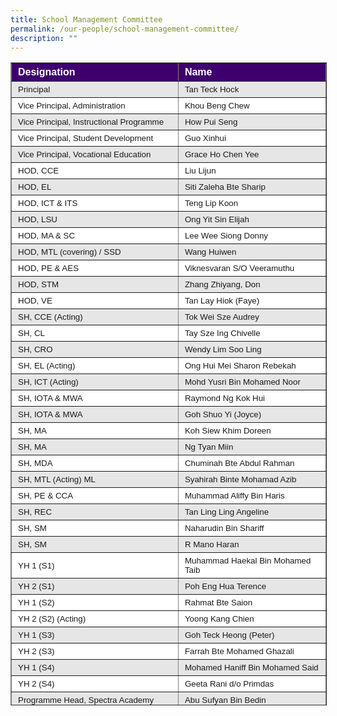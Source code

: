 ```yaml
---
title: School Management Committee
permalink: /our-people/school-management-committee/
description: ""
---
```

<table border="1" width="600" style="box-sizing: inherit; border-collapse: collapse; border-spacing: 0px; max-width: 100%; width: 604.344px; height: 1027px;"><tbody style="box-sizing: inherit;"><tr style="box-sizing: inherit; background: rgb(255, 255, 255); height: 25px;"><td width="386" style="box-sizing: inherit; padding: 5px 10px; background-color: rgb(62, 0, 109); width: 360px; height: 25px;"><span style="box-sizing: inherit; font-family: &quot;trebuchet ms&quot;, geneva, sans-serif; font-size: 12pt;"><strong style="box-sizing: inherit; font-weight: bold; color: #FFF;">Designation</strong></span></td><td width="355" style="box-sizing: inherit; padding: 5px 10px; background-color: rgb(62, 0, 109); width: 320px; height: 25px;"><span style="box-sizing: inherit; font-family: &quot;trebuchet ms&quot;, geneva, sans-serif; font-size: 12pt;"><strong style="box-sizing: inherit; font-weight: bold; color: #FFF">Name</strong></span></td></tr><tr style="box-sizing: inherit; background: rgb(230, 230, 230); height: 24px;"><td width="386" style="box-sizing: inherit; padding: 5px 10px; width: 360px; height: 24px;"><span style="box-sizing: inherit; font-family: &quot;trebuchet ms&quot;, geneva, sans-serif; font-size: 10pt;">Principal</span></td><td width="355" style="box-sizing: inherit; padding: 5px 10px; width: 320px; height: 24px;"><span style="box-sizing: inherit; font-family: &quot;trebuchet ms&quot;, geneva, sans-serif; font-size: 10pt;">Tan Teck Hock</span></td></tr><tr style="box-sizing: inherit; background: rgb(255, 255, 255); height: 24px;"><td style="box-sizing: inherit; padding: 5px 10px; width: 360px; height: 24px;"><span style="box-sizing: inherit; font-family: &quot;trebuchet ms&quot;, geneva, sans-serif; font-size: 10pt;">Vice Principal, Administration</span></td><td style="box-sizing: inherit; padding: 5px 10px; width: 320px; height: 24px;"><span style="box-sizing: inherit; font-family: &quot;trebuchet ms&quot;, geneva, sans-serif; font-size: 10pt;">Khou Beng Chew</span></td></tr><tr style="box-sizing: inherit; background: rgb(230, 230, 230); height: 24px;"><td width="386" style="box-sizing: inherit; padding: 5px 10px; width: 360px; height: 24px;"><span style="box-sizing: inherit; font-family: &quot;trebuchet ms&quot;, geneva, sans-serif; font-size: 10pt;">Vice Principal, Instructional Programme</span></td><td style="box-sizing: inherit; padding: 5px 10px; width: 320px; height: 24px;"><span style="box-sizing: inherit; font-family: &quot;trebuchet ms&quot;, geneva, sans-serif; font-size: 10pt;">How Pui Seng</span></td></tr><tr style="box-sizing: inherit; background: rgb(255, 255, 255); height: 25px;"><td style="box-sizing: inherit; padding: 5px 10px; width: 360px; height: 25px;"><span style="box-sizing: inherit; font-family: &quot;trebuchet ms&quot;, geneva, sans-serif; font-size: 10pt;">Vice Principal, Student Development</span></td><td style="box-sizing: inherit; padding: 5px 10px; width: 320px; height: 25px;"><span style="box-sizing: inherit; font-family: &quot;trebuchet ms&quot;, geneva, sans-serif; font-size: 10pt;">Guo Xinhui</span></td></tr><tr style="box-sizing: inherit; background: rgb(230, 230, 230); height: 25px;"><td style="box-sizing: inherit; padding: 5px 10px; width: 360px; height: 25px;"><span style="box-sizing: inherit; font-family: &quot;trebuchet ms&quot;, geneva, sans-serif; font-size: 10pt;">Vice Principal, Vocational Education</span></td><td style="box-sizing: inherit; padding: 5px 10px; width: 320px; height: 25px;"><span style="box-sizing: inherit; font-family: &quot;trebuchet ms&quot;, geneva, sans-serif; font-size: 10pt;">Grace Ho Chen Yee</span></td></tr><tr style="box-sizing: inherit; background: rgb(255, 255, 255); height: 24px;"><td style="box-sizing: inherit; padding: 5px 10px; width: 360px; height: 24px;"><span style="box-sizing: inherit; font-family: &quot;trebuchet ms&quot;, geneva, sans-serif; font-size: 10pt;">HOD, CCE</span></td><td style="box-sizing: inherit; padding: 5px 10px; width: 320px; height: 24px;"><span style="box-sizing: inherit; font-family: &quot;trebuchet ms&quot;, geneva, sans-serif; font-size: 10pt;">Liu Lijun</span></td></tr><tr style="box-sizing: inherit; background: rgb(230, 230, 230); height: 25px;"><td style="box-sizing: inherit; padding: 5px 10px; width: 360px; height: 25px;"><span style="box-sizing: inherit; font-family: &quot;trebuchet ms&quot;, geneva, sans-serif; font-size: 10pt;">HOD, EL</span></td><td style="box-sizing: inherit; padding: 5px 10px; width: 320px; height: 25px;"><span style="box-sizing: inherit; font-family: &quot;trebuchet ms&quot;, geneva, sans-serif; font-size: 10pt;">Siti Zaleha Bte Sharip</span></td></tr><tr style="box-sizing: inherit; background: rgb(255, 255, 255); height: 24px;"><td style="box-sizing: inherit; padding: 5px 10px; width: 360px; height: 24px;"><span style="box-sizing: inherit; font-family: &quot;trebuchet ms&quot;, geneva, sans-serif; font-size: 10pt;">HOD, ICT &amp; ITS</span></td><td style="box-sizing: inherit; padding: 5px 10px; width: 320px; height: 24px;"><span style="box-sizing: inherit; font-family: &quot;trebuchet ms&quot;, geneva, sans-serif; font-size: 10pt;">Teng Lip Koon</span></td></tr><tr style="box-sizing: inherit; background: rgb(230, 230, 230); height: 24px;"><td style="box-sizing: inherit; padding: 5px 10px; width: 360px; height: 24px;"><span style="box-sizing: inherit; font-family: &quot;trebuchet ms&quot;, geneva, sans-serif; font-size: 10pt;">HOD, LSU</span></td><td style="box-sizing: inherit; padding: 5px 10px; width: 320px; height: 24px;"><span style="box-sizing: inherit; font-family: &quot;trebuchet ms&quot;, geneva, sans-serif; font-size: 10pt;">Ong Yit Sin Elijah</span></td></tr><tr style="box-sizing: inherit; background: rgb(255, 255, 255); height: 24px;"><td style="box-sizing: inherit; padding: 5px 10px; width: 360px; height: 24px;"><span style="box-sizing: inherit; font-family: &quot;trebuchet ms&quot;, geneva, sans-serif; font-size: 10pt;">HOD, MA &amp; SC</span></td><td style="box-sizing: inherit; padding: 5px 10px; width: 320px; height: 24px;"><span style="box-sizing: inherit; font-family: &quot;trebuchet ms&quot;, geneva, sans-serif; font-size: 10pt;">Lee Wee Siong Donny</span></td></tr><tr style="box-sizing: inherit; background: rgb(230, 230, 230); height: 25px;"><td style="box-sizing: inherit; padding: 5px 10px; width: 360px; height: 25px;"><span style="box-sizing: inherit; font-family: &quot;trebuchet ms&quot;, geneva, sans-serif; font-size: 10pt;">HOD, MTL (covering) / SSD</span></td><td style="box-sizing: inherit; padding: 5px 10px; width: 320px; height: 25px;"><span style="box-sizing: inherit; font-family: &quot;trebuchet ms&quot;, geneva, sans-serif; font-size: 10pt;">Wang Huiwen</span></td></tr><tr style="box-sizing: inherit; background: rgb(255, 255, 255); height: 24px;"><td style="box-sizing: inherit; padding: 5px 10px; width: 360px; height: 24px;"><span style="box-sizing: inherit; font-family: &quot;trebuchet ms&quot;, geneva, sans-serif; font-size: 10pt;">HOD, PE &amp; AES</span></td><td style="box-sizing: inherit; padding: 5px 10px; width: 320px; height: 24px;"><span style="box-sizing: inherit; font-family: &quot;trebuchet ms&quot;, geneva, sans-serif; font-size: 10pt;">Viknesvaran S/O Veeramuthu</span></td></tr><tr style="box-sizing: inherit; background: rgb(230, 230, 230); height: 25px;"><td style="box-sizing: inherit; padding: 5px 10px; width: 360px; height: 25px;"><span style="box-sizing: inherit; font-family: &quot;trebuchet ms&quot;, geneva, sans-serif; font-size: 10pt;">HOD, STM</span></td><td style="box-sizing: inherit; padding: 5px 10px; width: 320px; height: 25px;"><span style="box-sizing: inherit; font-family: &quot;trebuchet ms&quot;, geneva, sans-serif; font-size: 10pt;">Zhang Zhiyang, Don</span></td></tr><tr style="box-sizing: inherit; background: rgb(255, 255, 255); height: 25px;"><td style="box-sizing: inherit; padding: 5px 10px; width: 360px; height: 25px;"><span style="box-sizing: inherit; font-family: &quot;trebuchet ms&quot;, geneva, sans-serif; font-size: 10pt;">HOD, VE</span></td><td style="box-sizing: inherit; padding: 5px 10px; width: 320px; height: 25px;"><span style="box-sizing: inherit; font-family: &quot;trebuchet ms&quot;, geneva, sans-serif; font-size: 10pt;">Tan Lay Hiok (Faye)</span></td></tr><tr style="box-sizing: inherit; background: rgb(230, 230, 230); height: 25px;"><td style="box-sizing: inherit; padding: 5px 10px; width: 360px; height: 25px;"><span style="box-sizing: inherit; font-family: &quot;trebuchet ms&quot;, geneva, sans-serif; font-size: 10pt;">SH, CCE (Acting)</span></td><td style="box-sizing: inherit; padding: 5px 10px; width: 320px; height: 25px;"><span style="box-sizing: inherit; font-family: &quot;trebuchet ms&quot;, geneva, sans-serif; font-size: 10pt;">Tok Wei Sze Audrey</span></td></tr><tr style="box-sizing: inherit; background: rgb(255, 255, 255); height: 25px;"><td style="box-sizing: inherit; padding: 5px 10px; width: 360px; height: 25px;"><span style="box-sizing: inherit; font-family: &quot;trebuchet ms&quot;, geneva, sans-serif; font-size: 10pt;">SH, CL</span></td><td style="box-sizing: inherit; padding: 5px 10px; width: 320px; height: 25px;"><span style="box-sizing: inherit; font-family: &quot;trebuchet ms&quot;, geneva, sans-serif; font-size: 10pt;">Tay Sze Ing Chivelle</span></td></tr><tr style="box-sizing: inherit; background: rgb(230, 230, 230); height: 24px;"><td style="box-sizing: inherit; padding: 5px 10px; width: 360px; height: 24px;"><span style="box-sizing: inherit; font-family: &quot;trebuchet ms&quot;, geneva, sans-serif; font-size: 10pt;">SH, CRO</span></td><td style="box-sizing: inherit; padding: 5px 10px; width: 320px; height: 24px;"><span style="box-sizing: inherit; font-family: &quot;trebuchet ms&quot;, geneva, sans-serif; font-size: 10pt;">Wendy Lim Soo Ling</span></td></tr><tr style="box-sizing: inherit; background: rgb(255, 255, 255); height: 25px;"><td style="box-sizing: inherit; padding: 5px 10px; width: 360px; height: 25px;"><span style="box-sizing: inherit; font-family: &quot;trebuchet ms&quot;, geneva, sans-serif; font-size: 10pt;">SH, EL (Acting)</span></td><td style="box-sizing: inherit; padding: 5px 10px; width: 320px; height: 25px;"><span style="box-sizing: inherit; font-family: &quot;trebuchet ms&quot;, geneva, sans-serif; font-size: 10pt;">Ong Hui Mei Sharon Rebekah</span><span style="box-sizing: inherit; font-family: &quot;trebuchet ms&quot;, geneva, sans-serif; font-size: 10pt;"><br style="box-sizing: inherit;"></span></td></tr><tr style="box-sizing: inherit; background: rgb(230, 230, 230); height: 25px;"><td style="box-sizing: inherit; padding: 5px 10px; width: 360px; height: 25px;"><span style="box-sizing: inherit; font-family: &quot;trebuchet ms&quot;, geneva, sans-serif; font-size: 10pt;">SH, ICT (Acting)</span></td><td style="box-sizing: inherit; padding: 5px 10px; width: 320px; height: 25px;"><span style="box-sizing: inherit; font-family: &quot;trebuchet ms&quot;, geneva, sans-serif; font-size: 10pt;">Mohd Yusri Bin Mohamed Noor</span></td></tr><tr style="box-sizing: inherit; background: rgb(255, 255, 255); height: 24px;"><td style="box-sizing: inherit; padding: 5px 10px; width: 360px; height: 24px;"><span style="box-sizing: inherit; font-family: &quot;trebuchet ms&quot;, geneva, sans-serif; font-size: 10pt;">SH, IOTA &amp; MWA</span></td><td style="box-sizing: inherit; padding: 5px 10px; width: 320px; height: 24px;"><span style="box-sizing: inherit; font-family: &quot;trebuchet ms&quot;, geneva, sans-serif; font-size: 10pt;">Raymond Ng Kok Hui</span></td></tr><tr style="box-sizing: inherit; background: rgb(230, 230, 230);"><td style="box-sizing: inherit; padding: 5px 10px; width: 360px;"><span style="box-sizing: inherit; font-family: &quot;trebuchet ms&quot;, geneva, sans-serif; font-size: 10pt;">SH, IOTA &amp; MWA</span></td><td style="box-sizing: inherit; padding: 5px 10px; width: 320px;"><span style="box-sizing: inherit; font-family: &quot;trebuchet ms&quot;, geneva, sans-serif; font-size: 10pt;">Goh Shuo Yi (Joyce)</span></td></tr><tr style="box-sizing: inherit; background: rgb(255, 255, 255); height: 24px;"><td style="box-sizing: inherit; padding: 5px 10px; width: 360px; height: 24px;"><span style="box-sizing: inherit; font-family: &quot;trebuchet ms&quot;, geneva, sans-serif; font-size: 10pt;">SH, MA</span></td><td style="box-sizing: inherit; padding: 5px 10px; width: 320px; height: 24px;"><span style="box-sizing: inherit; font-family: &quot;trebuchet ms&quot;, geneva, sans-serif; font-size: 10pt;">Koh Siew Khim Doreen</span></td></tr><tr style="box-sizing: inherit; background: rgb(230, 230, 230); height: 25px;"><td style="box-sizing: inherit; padding: 5px 10px; width: 360px; height: 25px;"><span style="box-sizing: inherit; font-family: &quot;trebuchet ms&quot;, geneva, sans-serif; font-size: 10pt;">SH, MA</span></td><td style="box-sizing: inherit; padding: 5px 10px; width: 320px; height: 25px;"><span style="box-sizing: inherit; font-family: &quot;trebuchet ms&quot;, geneva, sans-serif; font-size: 10pt;">Ng Tyan Miin</span></td></tr><tr style="box-sizing: inherit; background: rgb(255, 255, 255); height: 24px;"><td style="box-sizing: inherit; padding: 5px 10px; width: 360px; height: 24px;"><span style="box-sizing: inherit; font-family: &quot;trebuchet ms&quot;, geneva, sans-serif; font-size: 10pt;">SH, MDA</span></td><td style="box-sizing: inherit; padding: 5px 10px; width: 320px; height: 24px;"><span style="box-sizing: inherit; font-family: &quot;trebuchet ms&quot;, geneva, sans-serif; font-size: 10pt;">Chuminah Bte Abdul Rahman</span></td></tr><tr style="box-sizing: inherit; background: rgb(230, 230, 230); height: 25px;"><td style="box-sizing: inherit; padding: 5px 10px; width: 360px; height: 25px;"><span style="box-sizing: inherit; font-family: &quot;trebuchet ms&quot;, geneva, sans-serif; font-size: 10pt;">SH, MTL (Acting) ML</span></td><td style="box-sizing: inherit; padding: 5px 10px; width: 320px; height: 25px;"><span style="box-sizing: inherit; font-family: &quot;trebuchet ms&quot;, geneva, sans-serif; font-size: 10pt;">Syahirah Binte Mohamad Azib</span></td></tr><tr style="box-sizing: inherit; background: rgb(255, 255, 255); height: 25px;"><td style="box-sizing: inherit; padding: 5px 10px; width: 360px; height: 25px;"><span style="box-sizing: inherit; font-family: &quot;trebuchet ms&quot;, geneva, sans-serif; font-size: 10pt;">SH, PE &amp; CCA</span></td><td style="box-sizing: inherit; padding: 5px 10px; width: 320px; height: 25px;"><span style="box-sizing: inherit; font-family: &quot;trebuchet ms&quot;, geneva, sans-serif; font-size: 10pt;">Muhammad Aliffy Bin Haris</span></td></tr><tr style="box-sizing: inherit; background: rgb(230, 230, 230); height: 24px;"><td style="box-sizing: inherit; padding: 5px 10px; width: 360px; height: 24px;"><span style="box-sizing: inherit; font-family: &quot;trebuchet ms&quot;, geneva, sans-serif; font-size: 10pt;">SH, REC</span></td><td style="box-sizing: inherit; padding: 5px 10px; width: 320px; height: 24px;"><span style="box-sizing: inherit; font-family: &quot;trebuchet ms&quot;, geneva, sans-serif; font-size: 10pt;">Tan Ling Ling Angeline</span></td></tr><tr style="box-sizing: inherit; background: rgb(255, 255, 255); height: 24px;"><td style="box-sizing: inherit; padding: 5px 10px; width: 360px; height: 24px;"><span style="box-sizing: inherit; font-family: &quot;trebuchet ms&quot;, geneva, sans-serif; font-size: 10pt;">SH, SM</span></td><td style="box-sizing: inherit; padding: 5px 10px; width: 320px; height: 24px;"><span style="box-sizing: inherit; font-family: &quot;trebuchet ms&quot;, geneva, sans-serif; font-size: 10pt;">Naharudin Bin Shariff</span></td></tr><tr style="box-sizing: inherit; background: rgb(230, 230, 230); height: 25px;"><td style="box-sizing: inherit; padding: 5px 10px; width: 360px; height: 25px;"><span style="box-sizing: inherit; font-family: &quot;trebuchet ms&quot;, geneva, sans-serif; font-size: 10pt;">SH, SM</span></td><td style="box-sizing: inherit; padding: 5px 10px; width: 320px; height: 25px;"><span style="box-sizing: inherit; font-family: &quot;trebuchet ms&quot;, geneva, sans-serif; font-size: 10pt;">R Mano Haran</span></td></tr><tr style="box-sizing: inherit; background: rgb(255, 255, 255); height: 24px;"><td style="box-sizing: inherit; padding: 5px 10px; width: 360px; height: 24px;"><span style="box-sizing: inherit; font-family: &quot;trebuchet ms&quot;, geneva, sans-serif; font-size: 10pt;">YH 1 (S1)</span></td><td style="box-sizing: inherit; padding: 5px 10px; width: 320px; height: 24px;"><span style="box-sizing: inherit; font-family: &quot;trebuchet ms&quot;, geneva, sans-serif; font-size: 10pt;">Muhammad Haekal Bin Mohamed Taib</span></td></tr><tr style="box-sizing: inherit; background: rgb(230, 230, 230); height: 24px;"><td style="box-sizing: inherit; padding: 5px 10px; width: 360px; height: 24px;"><span style="box-sizing: inherit; font-family: &quot;trebuchet ms&quot;, geneva, sans-serif; font-size: 10pt;">YH 2 (S1)</span></td><td style="box-sizing: inherit; padding: 5px 10px; width: 320px; height: 24px;"><span style="box-sizing: inherit; font-family: &quot;trebuchet ms&quot;, geneva, sans-serif; font-size: 10pt;">Poh Eng Hua Terence</span></td></tr><tr style="box-sizing: inherit; background: rgb(255, 255, 255); height: 24px;"><td style="box-sizing: inherit; padding: 5px 10px; width: 360px; height: 24px;"><span style="box-sizing: inherit; font-family: &quot;trebuchet ms&quot;, geneva, sans-serif; font-size: 10pt;">YH 1 (S2)</span></td><td style="box-sizing: inherit; padding: 5px 10px; width: 320px; height: 24px;"><span style="box-sizing: inherit; font-family: &quot;trebuchet ms&quot;, geneva, sans-serif; font-size: 10pt;">Rahmat Bte Saion</span></td></tr><tr style="box-sizing: inherit; background: rgb(255, 255, 255); height: 24px;"><td style="box-sizing: inherit; padding: 5px 10px; width: 360px; height: 24px;"><span style="box-sizing: inherit; font-family: &quot;trebuchet ms&quot;, geneva, sans-serif; font-size: 10pt;">YH 2 (S2) (Acting)</span></td><td style="box-sizing: inherit; padding: 5px 10px; width: 320px; height: 24px;"><span style="box-sizing: inherit; font-family: &quot;trebuchet ms&quot;, geneva, sans-serif; font-size: 10pt;">Yoong Kang Chien</span></td></tr><tr style="box-sizing: inherit; background: rgb(230, 230, 230); height: 24px;"><td style="box-sizing: inherit; padding: 5px 10px; width: 360px; height: 24px;"><span style="box-sizing: inherit; font-family: &quot;trebuchet ms&quot;, geneva, sans-serif; font-size: 10pt;">YH 1 (S3)</span></td><td style="box-sizing: inherit; padding: 5px 10px; width: 320px; height: 24px;"><span style="box-sizing: inherit; font-family: &quot;trebuchet ms&quot;, geneva, sans-serif; font-size: 10pt;">Goh Teck Heong (Peter)</span></td></tr><tr style="box-sizing: inherit; background: rgb(255, 255, 255); height: 24px;"><td style="box-sizing: inherit; padding: 5px 10px; width: 360px; height: 24px;"><span style="box-sizing: inherit; font-family: &quot;trebuchet ms&quot;, geneva, sans-serif; font-size: 10pt;">YH 2 (S3)</span></td><td style="box-sizing: inherit; padding: 5px 10px; width: 320px; height: 24px;"><span style="box-sizing: inherit; font-family: &quot;trebuchet ms&quot;, geneva, sans-serif; font-size: 10pt;">Farrah Bte Mohamed Ghazali</span></td></tr><tr style="box-sizing: inherit; background: rgb(230, 230, 230); height: 24px;"><td style="box-sizing: inherit; padding: 5px 10px; width: 360px; height: 24px;"><span style="box-sizing: inherit; font-family: &quot;trebuchet ms&quot;, geneva, sans-serif; font-size: 10pt;">YH 1 (S4)</span></td><td style="box-sizing: inherit; padding: 5px 10px; width: 320px; height: 24px;"><span style="box-sizing: inherit; font-family: &quot;trebuchet ms&quot;, geneva, sans-serif; font-size: 10pt;">Mohamed Haniff Bin Mohamed Said</span></td></tr><tr style="box-sizing: inherit; background: rgb(255, 255, 255); height: 24px;"><td style="box-sizing: inherit; padding: 5px 10px; width: 360px; height: 24px;"><span style="box-sizing: inherit; font-family: &quot;trebuchet ms&quot;, geneva, sans-serif; font-size: 10pt;">YH 2 (S4)</span></td><td style="box-sizing: inherit; padding: 5px 10px; width: 320px; height: 24px;"><span style="box-sizing: inherit; font-family: &quot;trebuchet ms&quot;, geneva, sans-serif; font-size: 10pt;">Geeta Rani d/o Primdas</span></td></tr><tr style="box-sizing: inherit; background: rgb(230, 230, 230); height: 25px;"><td style="box-sizing: inherit; padding: 5px 10px; width: 360px; height: 25px;"><span style="box-sizing: inherit; font-family: &quot;trebuchet ms&quot;, geneva, sans-serif; font-size: 10pt;">Programme Head, Spectra Academy</span></td><td style="box-sizing: inherit; padding: 5px 10px; width: 320px; height: 25px;"><span style="box-sizing: inherit; font-family: &quot;trebuchet ms&quot;, geneva, sans-serif; font-size: 10pt;">Abu Sufyan Bin Bedin</span></td></tr><tr style="box-sizing: inherit; background: rgb(255, 255, 255); height: 25px;"><td style="box-sizing: inherit; padding: 5px 10px; width: 360px; height: 25px;"><span style="box-sizing: inherit; font-family: &quot;trebuchet ms&quot;, geneva, sans-serif; font-size: 10pt;">Senior Manager (ADM &amp; PROC)</span></td><td style="box-sizing: inherit; padding: 5px 10px; width: 320px; height: 25px;"><span style="box-sizing: inherit; font-family: &quot;trebuchet ms&quot;, geneva, sans-serif; font-size: 10pt;">Tan Hwee Ling (Jocelyn)</span><span style="box-sizing: inherit; font-family: &quot;trebuchet ms&quot;, geneva, sans-serif; font-size: 10pt;"><br style="box-sizing: inherit;"></span></td></tr><tr style="box-sizing: inherit; background: rgb(230, 230, 230); height: 25px;"><td style="box-sizing: inherit; padding: 5px 10px; width: 360px; height: 25px;"><span style="box-sizing: inherit; font-family: &quot;trebuchet ms&quot;, geneva, sans-serif; font-size: 10pt;">Manager (FIN)</span></td><td style="box-sizing: inherit; padding: 5px 10px; width: 320px; height: 25px;"><span style="box-sizing: inherit; font-family: &quot;trebuchet ms&quot;, geneva, sans-serif; font-size: 10pt;">Louise Ang Sue Kuan</span></td></tr><tr style="box-sizing: inherit; background: rgb(255, 255, 255); height: 25px;"><td style="box-sizing: inherit; padding: 5px 10px; width: 360px; height: 25px;"><span style="box-sizing: inherit; font-family: &quot;trebuchet ms&quot;, geneva, sans-serif; font-size: 10pt;">Senior Manager (HRM &amp; STA)</span></td><td style="box-sizing: inherit; padding: 5px 10px; width: 320px; height: 25px;"><span style="box-sizing: inherit; font-family: &quot;trebuchet ms&quot;, geneva, sans-serif; font-size: 10pt;">Goh Poh Gek</span></td></tr><tr style="box-sizing: inherit; background: rgb(230, 230, 230); height: 24px;"><td style="box-sizing: inherit; padding: 5px 10px; width: 360px; height: 24px;"><span style="box-sizing: inherit; font-family: &quot;trebuchet ms&quot;, geneva, sans-serif; font-size: 10pt;">Manager (IT)</span></td><td style="box-sizing: inherit; padding: 5px 10px; width: 320px; height: 24px;"><span style="box-sizing: inherit; font-family: &quot;trebuchet ms&quot;, geneva, sans-serif; font-size: 10pt;">Ardines Reymund Gerona</span></td></tr><tr style="box-sizing: inherit; background: rgb(255, 255, 255); height: 24px;"><td style="box-sizing: inherit; padding: 5px 10px; width: 360px; height: 24px;"><span style="box-sizing: inherit; font-family: &quot;trebuchet ms&quot;, geneva, sans-serif; font-size: 10pt;">Manager (OPS)</span></td><td style="box-sizing: inherit; padding: 5px 10px; width: 320px; height: 24px;"><span style="box-sizing: inherit; font-family: &quot;trebuchet ms&quot;, geneva, sans-serif; font-size: 10pt;">Cheong Kok Hon (Bryan)</span></td></tr></tbody></table>